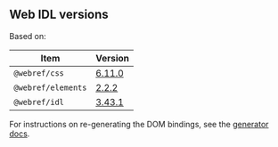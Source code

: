 ## Web IDL versions

Based on:

<!-- START updated by tool/update_bindings.dart. Do not modify by hand -->
| Item | Version |
| --- | --- |
| `@webref/css` | [6.11.0](https://www.npmjs.com/package/@webref/css/v/6.11.0) |
| `@webref/elements` | [2.2.2](https://www.npmjs.com/package/@webref/elements/v/2.2.2) |
| `@webref/idl` | [3.43.1](https://www.npmjs.com/package/@webref/idl/v/3.43.1) |
<!-- END updated by tool/update_bindings.dart. Do not modify by hand -->

For instructions on re-generating the DOM bindings, see the
[generator docs](generator/README.md).
